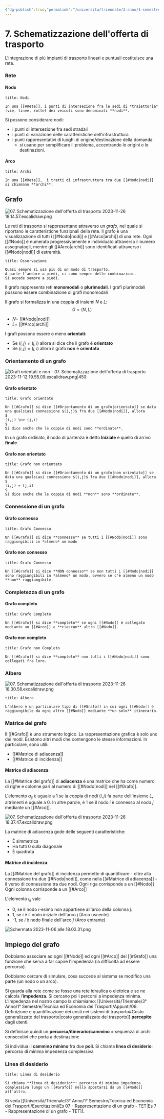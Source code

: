```yaml
---
{"dg-publish":true,"permalink":"/universita/triennale/3-anno/1-semestre/tecnica-ed-economia-dei-trasporti/appunti/07-schematizzazione-dell-offerta-di-trasporto/"}
---
```





# 7. Schematizzazione dell'offerta di trasporto

L'integrazione di più impianti di trasporto lineari e puntuali costituisce una rete.

### Rete
#### Nodo

```ad-Definizione
title: Nodi

In una [[#Rete]], i punti di intersezione fra le sedi di *traiettoria* (vie, linee, rotte) dei veicoli sono denominati **nodi**.

```

Si possono considerare nodi:
- i punti di intersezione fra sedi stradali
- i punti di variazione delle caratteristiche dell'infrastruttura
- i punti rappresentativi di luoghi di origine/destinazione della domanda
	- si usano per semplificare il problema, accentrando le origini o le destinazioni.

#### Arco

```ad-Definizione
title: Archi

In una [[#Rete]],  i tratti di infrastruttura tra due [[#Nodo|nodi]] si chiamano **archi**.

```

## Grafo

![07. Schematizzazione dell'offerta di trasporto 2023-11-26 18.14.57.excalidraw.png](/img/user/Excalidraw/07.%20Schematizzazione%20dell'offerta%20di%20trasporto%202023-11-26%2018.14.57.excalidraw.png)


Le reti di trasporto si rappresentano attraverso un *grafo*, nel quale si riportano le caratteristiche funzionali della rete.
Il grafo è una visualizzazione di tutti i [[#Nodo|nodi]] e [[#Arco|archi]] di una rete. Ogni [[#Nodo]] è numerato progressivamente e individuato attraverso il numero assegnatogli, mentre gli [[#Arco|archi]] sono identificati attraverso i [[#Nodo|nodi]] di estremità.

```ad-note
title: Osservazione

Quasi sempre si usa più di un modo di trasporto.
A parte l'andare a piedi, ci sono sempre delle combinazioni. 
Si accede sempre a piedi.
```

Il grafo rappresenta reti **monomodali** o **plurimodali**.
I grafi plurimodali possono essere combinazione di grafi monomodali

Il grafo si formalizza in una coppia di insiemi $N$ e $L$:
$$
G = (N,L)
$$
- $N=$ [[#Nodo|nodi]]
- $L=$ [[#Arco|archi]]

I grafi possono essere o meno **orientati**:
- Se $(i,j) \ne (j,i)$ allora si dice che il grafo è **orientato**
- Se $(i,j) = (j,i)$ allora il grafo **non** è **orientato**


### Orientamento di un grafo

![Grafi orientati e non - 07. Schematizzazione dell'offerta di trasporto 2023-11-12 19.55.09.excalidraw.png|450](/img/user/Excalidraw/Grafi%20orientati%20e%20non%20-%2007.%20Schematizzazione%20dell'offerta%20di%20trasporto%202023-11-12%2019.55.09.excalidraw.png)


#### Grafo orientato

```ad-Definizione
title: Grafo orientato

Un [[#Grafo]] si dice [[#Orientamento di un grafo|orientato]] se data una qualsiasi connessione $(i,j)$ fra due [[#Nodo|nodi]], allora
$
(i,j) \ne (j,i)
$
Si dice anche che le coppie di nodi sono **ordinate**.

```

In un grafo ordinato, il nodo di partenza è detto **Iniziale** e quello di arrivo  **finale**.

#### Grafo non orientato

```ad-Definizione
title: Grafo non orientato

Un [[#Grafo]] si dice [[#Orientamento di un grafo|non orientato]] se data una qualsiasi connessione $(i,j)$ fra due [[#Nodo|nodi]], allora
$
(i,j) = (j,i)
$
Si dice anche che le coppie di nodi **non** sono **ordinate**.

```


### Connessione di un grafo
#### Grafo connesso

```ad-Definizione
title: Grafo Connesso

Un [[#Grafo]] si dice **connesso** se tutti i [[#Nodo|nodi]] sono raggiungibili in *almeno* un modo

```


#### Grafo non connesso

```ad-Definizione
title: Grafo Connesso

Un [[#Grafo]] si dice **NON connesso** se non tutti i [[#Nodo|nodi]] sono raggiungibili in *almeno* un modo, ovvero se c'è almeno un nodo **non** raggiungibile.

```

### Completezza di un grafo

#### Grafo completo

```ad-Definizione
title: Grafo Completo

Un [[#Grafo]] si dice **completo** se ogni [[#Nodo]] è collegato mediante un [[#Arco]] a **ciascun** altro [[#Nodo]].

```


#### Grafo non completo

```ad-Definizione
title: Grafo non Completo

Un [[#Grafo]] si dice **completo** non tutti i [[#Nodo|nodi]] sono collegati fra loro.

```

### Albero

![07. Schematizzazione dell'offerta di trasporto 2023-11-26 18.30.58.excalidraw.png](/img/user/Excalidraw/07.%20Schematizzazione%20dell'offerta%20di%20trasporto%202023-11-26%2018.30.58.excalidraw.png)


```ad-Definizione
title: Albero

L'albero è un particolare tipo di [[#Grafo]] in cui ogni [[#Nodo]] è raggiungibile da ogni altro [[#Nodo]] mediante **un solo** itinerario.

```


### Matrice del grafo

Il [[#Grafo]] è uno strumento logico. La rappresentazione grafica è solo uno dei modi. Esistono altri modi che contengono le stesse informazioni.
In particolare, sono utili:
- [[#Matrice di adiacenza]]
- [[#Matrice di incidenza]]

#### Matrice di adiacenza

La [[#Matrice del grafo]] di **adiacenza** è una matrice che ha come numero di righe e colonne pari al numero di [[#Nodo|nodi]] nel [[#Grafo]].

L'elemento $a_{ij}$ è uguale a 1 se la coppia di nodi $(i,j)$ fa parte dell'insieme $L$, altrimenti è uguale a 0. In altre parole, è 1 se il nodo $i$ è connesso al nodo $j$ mediante un [[#Arco]].

![07. Schematizzazione dell'offerta di trasporto 2023-11-26 18.37.47.excalidraw.png](/img/user/Excalidraw/07.%20Schematizzazione%20dell'offerta%20di%20trasporto%202023-11-26%2018.37.47.excalidraw.png)


La matrice di adiacenza gode delle seguenti caratteristiche:
- È simmetrica
- Ha tutti 0 sulla diagonale
- È quadrata

#### Matrice di incidenza

La [[#Matrice del grafo]] di incidenza permette di quantificare - oltre alla connessione tra due [[#Nodo|nodi]], come nella [[#Matrice di adiacenza]] - il verso di connessione tra due nodi.
Ogni riga corrisponde a un [[#Nodo]]
Ogni colonna corrisponde a un [[#Arco]]

L'elemento $i_{ij}$ vale
- 0, se il nodo $i$-esimo non appartiene all'arco della colonna $j$.
- 1, se $i$ è il nodo iniziale dell'arco $j$ (Arco uscente)
- -1, se $i$ è nodo finale dell'arco $j$ (Arco entrante)


![Schermata 2023-11-06 alle 18.03.31.png](/img/user/Universit%C3%A0/Triennale/3%C2%B0%20Anno/1%C2%B0%20Semestre/Tecnica%20ed%20Economia%20dei%20Trasporti/Appunti/allegati/Schermata%202023-11-06%20alle%2018.03.31.png)

## Impiego del grafo

Dobbiamo associare ad ogni [[#Nodo]] ed ogni [[#Arco]] del [[#Grafo]] una funzione che serva a far capire l'impedenza (la difficoltà ad essere percorso).

Dobbiamo cercare di simulare, cosa succede al sistema se modifico una parte (un nodo o un arco).

Si guarda alla rete come se fosse una rete idraulica o elettrica e se ne calcola l'**impedenza**. Si cercano poi i percorsi a impedenza minima.
L'impedenza nel nostro campo la chiamiamo: [[Università/Triennale/3° Anno/1° Semestre/Tecnica ed Economia dei Trasporti/Appunti/09. Definizione e quantificazione dei costi nei sistemi di trasporto#Costo generalizzato del trasporto\|costo generalizzato del trasporto]] **percepito** dagli utenti.

Si definisce quindi un **percorso/itinerario/cammino** = sequenza di archi consecutivi che porta a destinazione

Si individua il **cammino minimo** fra due **poli**. 
Si chiama **linea di desiderio**: percorso di minima impedenza complessiva

### Linea di desiderio

```ad-Definizione
title: Linea di desiderio

Si chiama **linea di desiderio**: percorso di minima impedenza complessiva lungo un [[#Grafo]] nello spostarsi da un [[#Nodo]] all'altro.

```


Si veda [[Università/Triennale/3° Anno/1° Semestre/Tecnica ed Economia dei Trasporti/Esercitazioni/Es 07 - Rappresentazione di un grafo - TET\|Es 7 - Rappresentazione di un grafo - TET]].